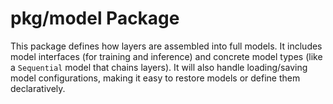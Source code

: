 # pkg/model Package

This package defines how layers are assembled into full models. It includes model interfaces (for training and inference) and concrete model types (like a `Sequential` model that chains layers). It will also handle loading/saving model configurations, making it easy to restore models or define them declaratively.
